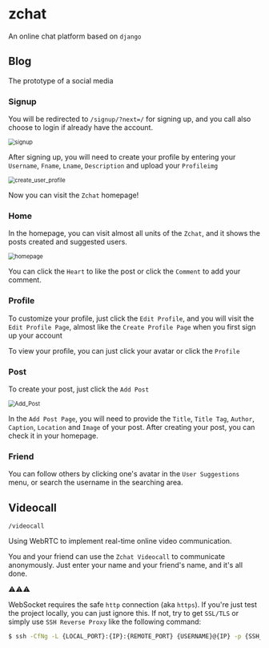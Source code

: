 # zchat

An online chat platform based on `django`

## Blog

The prototype of a social media

### Signup

You will be redirected to `/signup/?next=/` for signing up, and you call also choose to login if already have the account.

<img src="D:\大工杂项\web技术\大作业\signup.png" alt="signup" style="zoom:80%;" />

After signing up, you will need to create your profile by entering your `Username`, `Fname`, `Lname`, `Description` and upload your `Profileimg`

<img src="D:\大工杂项\web技术\大作业\create_user_profile.png" alt="create_user_profile" style="zoom:80%;" />

Now you can visit the `Zchat` homepage!

### Home

In the homepage, you can visit almost all units of the `Zchat`, and it shows the posts created and suggested users.

<img src="D:\大工杂项\web技术\大作业\homepage.png" alt="homepage" style="zoom:80%;" />

You can click the `Heart` to like the post or click the `Comment` to add your comment.

### Profile

To customize your profile, just click the `Edit Profile`, and you will visit the `Edit Profile Page`, almost like the `Create Profile Page` when you first sign up your account

To view your profile, you can just click your avatar or click the `Profile`

### Post

To create your post, just click the `Add Post`

<img src="D:\大工杂项\web技术\大作业\Add_Post.png" alt="Add_Post" style="zoom:80%;" />

In the `Add Post Page`, you will need to provide the `Title`, `Title Tag`, `Author`, `Caption`, `Location` and `Image` of your post. After creating your post, you can check it in your homepage.

### Friend

You can follow others by clicking one's avatar in the `User Suggestions` menu, or search the username in the searching area.

## Videocall

`/videocall`

Using WebRTC to implement real-time online video communication.

You and your friend can use the `Zchat Videocall` to communicate anonymously. Just enter your name and your friend's name, and it's all done.

⚠️⚠️⚠️

WebSocket requires the safe `http` connection (aka `https`). If you're just test the project locally, you can just ignore this. If not, try to get `SSL/TLS` or simply use `SSH Reverse Proxy` like the following command:

```bash
$ ssh -CfNg -L {LOCAL_PORT}:{IP}:{REMOTE_PORT} {USERNAME}@{IP} -p {SSH_PORT}
```

